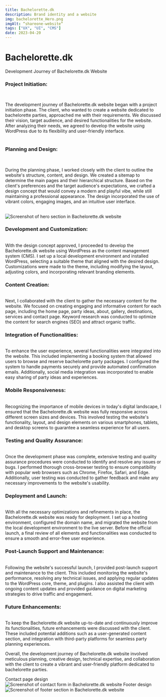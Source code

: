 ```yaml
---
title: Bachelorette.dk
description: Brand identity and a website
img: bachelorette_Hero.png
imgAlt: “shareone-website“
tags: ["UX", "UI", "CMS"]
date: 2023-04-20
---
```


# Bachelorette.dk
Development Journey of Bachelorette.dk Website

### Project Initiation:
<br>

The development journey of Bachelorette.dk website began with a project initiation phase. The client, who wanted to create a website dedicated to bachelorette parties, approached me with their requirements. We discussed their vision, target audience, and desired functionalities for the website. After analyzing their needs, we agreed to develop the website using WordPress due to its flexibility and user-friendly interface.
<br>
<br>

### Planning and Design:
<br>

During the planning phase, I worked closely with the client to outline the website's structure, content, and design. We created a sitemap to determine the main pages and their hierarchical structure. Based on the client's preferences and the target audience's expectations, we crafted a design concept that would convey a modern and playful vibe, while still maintaining a professional appearance. The design incorporated the use of vibrant colors, engaging images, and an intuitive user interface.
<br>
<br>

![Screenshot of hero section in Bachelorette.dk website](/img/bachelorette_Hero.png)
### Development and Customization:

<br>
With the design concept approved, I proceeded to develop the Bachelorette.dk website using WordPress as the content management system (CMS). I set up a local development environment and installed WordPress, selecting a suitable theme that aligned with the desired design. Customizations were made to the theme, including modifying the layout, adjusting colors, and incorporating relevant branding elements.

### Content Creation:
<br>
Next, I collaborated with the client to gather the necessary content for the website. We focused on creating engaging and informative content for each page, including the home page, party ideas, about, gallery, destinations, services and contact page. Keyword research was conducted to optimize the content for search engines (SEO) and attract organic traffic.

### Integration of Functionalities:
<br>
To enhance the user experience, several functionalities were integrated into the website. This included implementing a booking system that allowed users to browse and reserve bachelorette party packages. I configured the system to handle payments securely and provide automated confirmation emails. Additionally, social media integration was incorporated to enable easy sharing of party ideas and experiences.

### Mobile Responsiveness:
<br>
Recognizing the importance of mobile devices in today's digital landscape, I ensured that the Bachelorette.dk website was fully responsive across different screen sizes and devices. This involved testing the website's functionality, layout, and design elements on various smartphones, tablets, and desktop screens to guarantee a seamless experience for all users.

### Testing and Quality Assurance:
<br>
Once the development phase was complete, extensive testing and quality assurance procedures were conducted to identify and resolve any issues or bugs. I performed thorough cross-browser testing to ensure compatibility with popular web browsers such as Chrome, Firefox, Safari, and Edge. Additionally, user testing was conducted to gather feedback and make any necessary improvements to the website's usability.

### Deployment and Launch:
<br>
With all the necessary optimizations and refinements in place, the Bachelorette.dk website was ready for deployment. I set up a hosting environment, configured the domain name, and migrated the website from the local development environment to the live server. Before the official launch, a final review of all elements and functionalities was conducted to ensure a smooth and error-free user experience.

### Post-Launch Support and Maintenance:
<br>
Following the website's successful launch, I provided post-launch support and maintenance to the client. This included monitoring the website's performance, resolving any technical issues, and applying regular updates to the WordPress core, theme, and plugins. I also assisted the client with ongoing content updates and provided guidance on digital marketing strategies to drive traffic and engagement.

### Future Enhancements:
<br>
To keep the Bachelorette.dk website up-to-date and continuously improve its functionalities, future enhancements were discussed with the client. These included potential additions such as a user-generated content section, and integration with third-party platforms for seamless party planning experiences.



Overall, the development journey of Bachelorette.dk website involved meticulous planning, creative design, technical expertise, and collaboration with the client to create a vibrant and user-friendly platform dedicated to bachelorette parties.

Contact page design
![Screenshot of contact form in Bachelorette.dk website](/img/bachelorette_contact.png)
Footer design
![Screenshot of footer section in Bachelorette.dk website](/img/bachelorette_footer.png)

<style scoped>
    a {
        text-decoration: none;
    }
</style>
